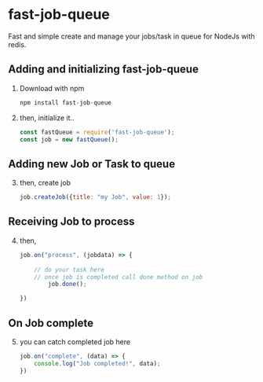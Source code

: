# fast-job-queue
Fast and simple create and manage your jobs/task in queue for NodeJs with redis.

## Adding and initializing fast-job-queue
1. Download with npm

    ```js 
    npm install fast-job-queue 
    ```

2. then, initialize it..

    ```js
    const fastQueue = require('fast-job-queue');
    const job = new fastQueue();
    ```
## Adding new Job or Task to queue
3. then, create job
    ```js
    job.createJob({title: "my Job", value: 1});
    ```

## Receiving Job to process
4. then, 
    ```js
    job.on("process", (jobdata) => {
        
        // do your task here
        // once job is completed call done method on job
            job.done();

    })
    ```

## On Job complete 
5. you can catch completed job here
    ```js
    job.on("complete", (data) => {
        console.log("Job completed!", data);
    })
    ```